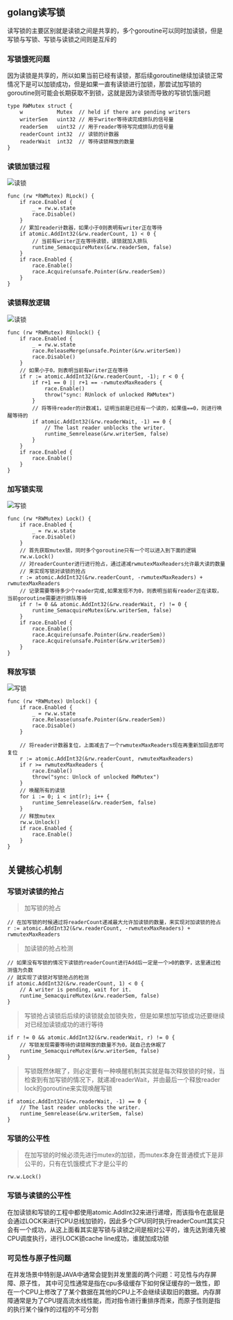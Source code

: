 ## golang读写锁

读写锁的主要区别就是读锁之间是共享的，多个goroutine可以同时加读锁，但是写锁与写锁、写锁与读锁之间则是互斥的

### 写锁饿死问题

因为读锁是共享的，所以如果当前已经有读锁，那后续goroutine继续加读锁正常情况下是可以加锁成功，但是如果一直有读锁进行加锁，那尝试加写锁的goroutine则可能会长期获取不到锁，这就是因为读锁而导致的写锁饥饿问题

```golang
type RWMutex struct {
    w           Mutex  // held if there are pending writers
    writerSem   uint32 // 用于writer等待读完成排队的信号量
    readerSem   uint32 // 用于reader等待写完成排队的信号量
    readerCount int32  // 读锁的计数器
    readerWait  int32  // 等待读锁释放的数量
}

```

### 读锁加锁过程

![读锁](../img/20200310183100318.png)

```golang
func (rw *RWMutex) RLock() {
    if race.Enabled {
        _ = rw.w.state
        race.Disable()
    }
    // 累加reader计数器，如果小于0则表明有writer正在等待
    if atomic.AddInt32(&rw.readerCount, 1) < 0 {
        // 当前有writer正在等待读锁，读锁就加入排队
        runtime_SemacquireMutex(&rw.readerSem, false)
    }
    if race.Enabled {
        race.Enable()
        race.Acquire(unsafe.Pointer(&rw.readerSem))
    }
}
```

### 读锁释放逻辑

![读锁](../img/20200310183238131.png)

```golang
func (rw *RWMutex) RUnlock() {
    if race.Enabled {
        _ = rw.w.state
        race.ReleaseMerge(unsafe.Pointer(&rw.writerSem))
        race.Disable()
    }
    // 如果小于0，则表明当前有writer正在等待
    if r := atomic.AddInt32(&rw.readerCount, -1); r < 0 {
        if r+1 == 0 || r+1 == -rwmutexMaxReaders {
            race.Enable()
            throw("sync: RUnlock of unlocked RWMutex")
        }
        // 将等待reader的计数减1，证明当前是已经有一个读的，如果值==0，则进行唤醒等待的
        if atomic.AddInt32(&rw.readerWait, -1) == 0 {
            // The last reader unblocks the writer.
            runtime_Semrelease(&rw.writerSem, false)
        }
    }
    if race.Enabled {
        race.Enable()
    }
}
```

### 加写锁实现

![写锁](../img/20200310183339731.png)

```golang
func (rw *RWMutex) Lock() {
    if race.Enabled {
        _ = rw.w.state
        race.Disable()
    }
    // 首先获取mutex锁，同时多个goroutine只有一个可以进入到下面的逻辑
    rw.w.Lock()
    // 对readerCounter进行进行抢占，通过递减rwmutexMaxReaders允许最大读的数量
    // 来实现写锁对读锁的抢占
    r := atomic.AddInt32(&rw.readerCount, -rwmutexMaxReaders) + rwmutexMaxReaders
    // 记录需要等待多少个reader完成,如果发现不为0，则表明当前有reader正在读取，当前goroutine需要进行排队等待
    if r != 0 && atomic.AddInt32(&rw.readerWait, r) != 0 {
        runtime_SemacquireMutex(&rw.writerSem, false)
    }
    if race.Enabled {
        race.Enable()
        race.Acquire(unsafe.Pointer(&rw.readerSem))
        race.Acquire(unsafe.Pointer(&rw.writerSem))
    }
}
```

### 释放写锁

![写锁](../img/20200310183339731.png)


```golang
func (rw *RWMutex) Unlock() {
    if race.Enabled {
        _ = rw.w.state
        race.Release(unsafe.Pointer(&rw.readerSem))
        race.Disable()
    }

    // 将reader计数器复位，上面减去了一个rwmutexMaxReaders现在再重新加回去即可复位
    r := atomic.AddInt32(&rw.readerCount, rwmutexMaxReaders)
    if r >= rwmutexMaxReaders {
        race.Enable()
        throw("sync: Unlock of unlocked RWMutex")
    }
    // 唤醒所有的读锁
    for i := 0; i < int(r); i++ {
        runtime_Semrelease(&rw.readerSem, false)
    }
    // 释放mutex
    rw.w.Unlock()
    if race.Enabled {
        race.Enable()
    }
}
```

## 关键核心机制

### 写锁对读锁的抢占

> 加写锁的抢占
```golang
// 在加写锁的时候通过将readerCount递减最大允许加读锁的数量，来实现对加读锁的抢占
r := atomic.AddInt32(&rw.readerCount, -rwmutexMaxReaders) + rwmutexMaxReaders
```

> 加读锁的抢占检测
```golang
// 如果没有写锁的情况下读锁的readerCount进行Add后一定是一个>0的数字，这里通过检测值为负数
// 就实现了读锁对写锁抢占的检测
if atomic.AddInt32(&rw.readerCount, 1) < 0 {
    // A writer is pending, wait for it.
    runtime_SemacquireMutex(&rw.readerSem, false)
}
```

> 写锁抢占读锁后后续的读锁就会加锁失败，但是如果想加写锁成功还要继续对已经加读锁成功的进行等待

```golang
if r != 0 && atomic.AddInt32(&rw.readerWait, r) != 0 {
    // 写锁发现需要等待的读锁释放的数量不为0，就自己去休眠了
    runtime_SemacquireMutex(&rw.writerSem, false)
}
```

> 写锁既然休眠了，则必定要有一种唤醒机制其实就是每次释放锁的时候，当检查到有加写锁的情况下，就递减readerWait，并由最后一个释放reader lock的goroutine来实现唤醒写锁

```golang
if atomic.AddInt32(&rw.readerWait, -1) == 0 {
    // The last reader unblocks the writer.
    runtime_Semrelease(&rw.writerSem, false)
}
```

### 写锁的公平性

> 在加写锁的时候必须先进行mutex的加锁，而mutex本身在普通模式下是非公平的，只有在饥饿模式下才是公平的

```golang
rw.w.Lock()
```

### 写锁与读锁的公平性

在加读锁和写锁的工程中都使用atomic.AddInt32来进行递增，而该指令在底层是会通过LOCK来进行CPU总线加锁的，因此多个CPU同时执行readerCount其实只会有一个成功，从这上面看其实是写锁与读锁之间是相对公平的，谁先达到谁先被CPU调度执行，进行LOCK锁cache line成功，谁就加成功锁

### 可见性与原子性问题

在并发场景中特别是JAVA中通常会提到并发里面的两个问题：可见性与内存屏障、原子性， 其中可见性通常是指在cpu多级缓存下如何保证缓存的一致性，即在一个CPU上修改了了某个数据在其他的CPU上不会继续读取旧的数据。内存屏障通常是为了CPU提高流水线性能，而对指令进行重排序而来，而原子性则是指的执行某个操作的过程的不可分割

